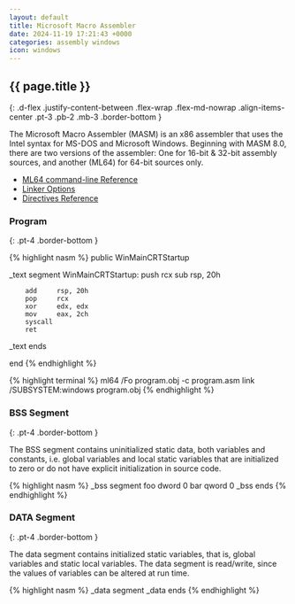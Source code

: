 ```yaml
---
layout: default
title: Microsoft Macro Assembler
date: 2024-11-19 17:21:43 +0000
categories: assembly windows
icon: windows
---
```

## {{ page.title }}
{: .d-flex .justify-content-between .flex-wrap .flex-md-nowrap .align-items-center .pt-3 .pb-2 .mb-3 .border-bottom }

The Microsoft Macro Assembler (MASM) is an x86 assembler that uses the Intel syntax for MS-DOS and Microsoft Windows. 
Beginning with MASM 8.0, there are two versions of the assembler: One for 16-bit & 32-bit assembly sources, 
and another (ML64) for 64-bit sources only.

- [ML64 command-line Reference](https://learn.microsoft.com/en-us/cpp/assembler/masm/ml-and-ml64-command-line-reference?view=msvc-170)
- [Linker Options](https://learn.microsoft.com/en-us/cpp/build/reference/linker-options?view=msvc-170)
- [Directives Reference](https://learn.microsoft.com/en-us/cpp/assembler/masm/directives-reference?view=msvc-170)

### Program
{: .pt-4 .border-bottom }

{% highlight nasm %}
public WinMainCRTStartup

_text segment
    WinMainCRTStartup:
        push    rcx
        sub     rsp, 20h

        add     rsp, 20h
        pop     rcx
        xor     edx, edx
        mov     eax, 2ch
        syscall
        ret
_text ends

end
{% endhighlight %}

{% highlight terminal %}
ml64 /Fo program.obj -c program.asm
link /SUBSYSTEM:windows program.obj
{% endhighlight %}

### BSS Segment
{: .pt-4 .border-bottom }

The BSS segment contains uninitialized static data, both variables and constants,
i.e. global variables and local static variables that are initialized to zero or do
not have explicit initialization in source code.

{% highlight nasm %}
_bss segment
    foo dword 0
    bar qword 0
_bss ends
{% endhighlight %}

### DATA Segment
{: .pt-4 .border-bottom }

The data segment contains initialized static variables, that is, global variables and static local variables. 
The data segment is read/write, since the values of variables can be altered at run time.

{% highlight nasm %}
_data segment
_data ends
{% endhighlight %}
